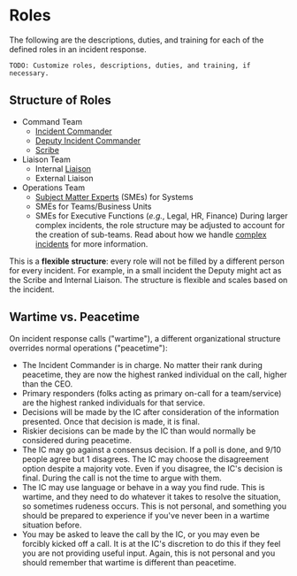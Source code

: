 # Roles

The following are the descriptions, duties, and training for each of the defined roles in an incident response.

`TODO: Customize roles, descriptions, duties, and training, if necessary.`

## Structure of Roles

* Command Team
  * [Incident Commander](#role-incident-commander-ic)
  * [Deputy Incident Commander](#role-deputy-incident-commander-deputy)
  * [Scribe](#role-scribe)
* Liaison Team
  * Internal [Liaison](#role-liaison)
  * External Liaison
* Operations Team
  * [Subject Matter Experts](#role-subject-matter-expert-sme) (SMEs) for Systems
  * SMEs for Teams/Business Units
  * SMEs for Executive Functions (_e.g._, Legal, HR, Finance)
During larger complex incidents, the role structure may be adjusted to account for the creation of sub-teams. Read about how we handle [complex incidents](/before/complex_incidents.md) for more information.

This is a **flexible structure**: every role will not be filled by a different person for every incident. For example, in a small incident the Deputy might act as the Scribe and Internal Liaison. The structure is flexible and scales based on the incident.

## Wartime vs. Peacetime

On incident response calls ("wartime"), a different organizational structure overrides normal operations ("peacetime"):

* The Incident Commander is in charge. No matter their rank during peacetime, they are now the highest ranked individual on the call, higher than the CEO.
* Primary responders (folks acting as primary on-call for a team/service) are the highest ranked individuals for that service.
* Decisions will be made by the IC after consideration of the information presented. Once that decision is made, it is final.
* Riskier decisions can be made by the IC than would normally be considered during peacetime.
* The IC may go against a consensus decision. If a poll is done, and 9/10 people agree but 1 disagrees. The IC may choose the disagreement option despite a majority vote.  Even if you disagree, the IC's decision is final. During the call is not the time to argue with them.
* The IC may use language or behave in a way you find rude. This is wartime, and they need to do whatever it takes to resolve the situation, so sometimes rudeness occurs. This is not personal, and something you should be prepared to experience if you've never been in a wartime situation before.
* You may be asked to leave the call by the IC, or you may even be forcibly kicked off a call. It is at the IC's discretion to do this if they feel you are not providing useful input. Again, this is not personal and you should remember that wartime is different than peacetime.

